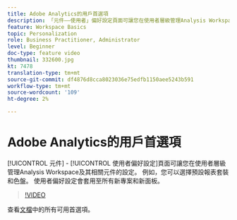 ```yaml
---
title: Adobe Analytics的用戶首選項
description: 「元件——使用者」偏好設定頁面可讓您在使用者層級管理Analysis Workspace及其相關元件的設定。 例如，您可以選擇預設報表套裝和色盤。 使用者偏好設定會套用至所有新專案和新面板。
feature: Workspace Basics
topic: Personalization
role: Business Practitioner, Administrator
level: Beginner
doc-type: feature video
thumbnail: 332600.jpg
kt: 7478
translation-type: tm+mt
source-git-commit: df4876d8cca8023036e75edfb1150aee5243b591
workflow-type: tm+mt
source-wordcount: '109'
ht-degree: 2%

---
```



# Adobe Analytics的用戶首選項

[!UICONTROL 元件] - [!UICONTROL 使用者偏好設定]頁面可讓您在使用者層級管理Analysis Workspace及其相關元件的設定。 例如，您可以選擇預設報表套裝和色盤。 使用者偏好設定會套用至所有新專案和新面板。

>[!VIDEO](https://video.tv.adobe.com/v/332600/?quality=12&learn=on)

查看[文檔](https://experienceleague.adobe.com/docs/analytics/analyze/analysis-workspace/user-preferences.html)中的所有可用首選項。
